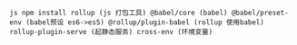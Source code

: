 `js
npm install rollup (js 打包工具)
@babel/core (babel)
@babel/preset-env (babel预设 es6->es5)
@rollup/plugin-babel (rollup 使用babel)
rollup-plugin-serve (起静态服务)
cross-env (环境变量)
`